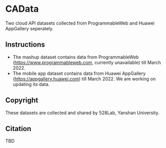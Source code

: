# CAData
Two cloud API datasets collected from ProgrammableWeb and Huawei AppGallery seperately. 

## Instructions
- The mashup dataset contains data from ProgrammableWeb (https://www.programmableweb.com, currently unavailable) till March 2022.
- The mobile app dataset contains data from Huawei AppGallery (https://appgallery.huawei.com) till March 2022. We are working on updating its data.

## Copyright
These datasets are collected and shared by 528Lab, Yanshan University. 

## Citation
TBD